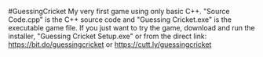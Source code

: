 #GuessingCricket
My very first game using only basic C++. 
"Source Code.cpp" is the C++ source code and "Guessing Cricket.exe" is the executable game file. 
If you just want to try the game, download and run the installer, "Guessing Cricket Setup.exe" or from the direct link: https://bit.do/guessingcricket or https://cutt.ly/guessingcricket
